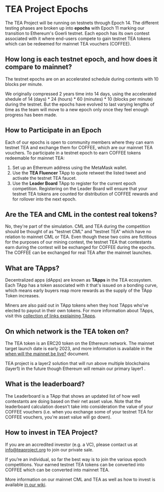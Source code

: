 # TEA Project Epochs
The TEA Project will be running on testnets through Epoch 14. The different testing phases are broken up into **epochs** with Epoch 11 marking our transition to Ethereum's Goerli testnet. Each epoch has its own contest associated with it where end-users compete to gain testnet TEA tokens which can be redeemed for mainnet TEA vouchers (COFFEE).

## How long is each testnet epoch, and how does it compare to mainnet?

The testnet epochs are on an accelerated schedule during contests with 10 blocks per minute.

We originally compressed 2 years time into 14 days, using the accelerated shedule of 14 (days) * 24 (hours) * 60 (minutes) * 10 (blocks per minute) during the testnet. But the epochs have evolved to last varying lengths of time as the team will move to a new epoch only once they feel enough progress has been made.

## How to Participate in an Epoch

Each of our epochs is open to community members where they can earn testnet TEA and exchange them for COFFEE, which are our mainnet TEA vouchers. To participate in a testnet epoch to earn COFFEE tokens redeemable for mainnet TEA:

1. Set up an Ethereum address using the MetaMask wallet.
2. Use the **TEA Fluencer** TApp to quote retweet the listed tweet and activate the testnet TEA faucet.
3. Use the **Leader Board** TApp to register for the current epoch competition. Registering on the Leader Board will ensure that your testnet TEA tokens are counted for distribution of COFFEE rewards and for rollover into the next epoch.

## Are the TEA and CML in the contest real tokens?
No, they're part of the simulation. CML and TEA during the competition should be thought of as "testnet CML" and "testnet TEA" which have no relation to mainnet CML or TEA. Even though these two coins are fictitious for the purposes of our mining contest, the testnet TEA that contestants earn during the contest will be exchanged for COFFEE during the epochs. The COFFEE can be exchanged for real TEA after the mainnet launches.

## What are TApps?
Decentralized apps (dApps) are known as **TApps** in the TEA ecosystem. Each TApp has a token associated with it that's issued on a bonding curve, which means early buyers reap more rewards as the supply of the TApp Token increases. 

Miners are also paid out in TApp tokens when they host TApps who've elected to payout in their own tokens. For more information about TApps, visit this [collection of links explaining TApps](https://github.com/tearust/teaproject/wiki/TApps).

## On which network is the TEA token on?

The TEA token is an ERC20 token on the Ethereum network. The mainnet target launch date is early 2023, and more information is available in the [when will the mainnet be live?](When-will-the-mainnet-be-live.md) document.

TEA project is a layer2 solution that will run above multiple blockchains (layer1) in the future though Ethereum will remain our primary layer1 .

## What is the leaderboard?
The Leaderboard is a TApp that shows an updated list of how well contestants are doing based on their net asset value. Note that the leaderboard calculation doesn't take into consideration the value of your COFFEE vouchers (i.e. when you exchange some of your testnet TEA for COFFEE vouchers, you're asset value will go down).

## How to invest in TEA Project?
If you are an accredited investor (e.g. a VC), please contact us at  info@teaproject.org to join our private sale.
 
If you’re an individual, so far the best way is to join the various epoch competitions. Your earned testnet TEA tokens can be converted into COFFEE which can be converted into mainnet TEA.

More information on our mainnet CML and TEA as well as how to invest is available [in our wiki](https://github.com/tearust/teaproject/wiki/Where-to-buy-TEA-token-and-CML%3F).
